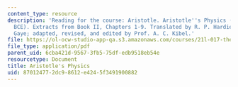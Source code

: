 ```yaml
---
content_type: resource
description: 'Reading for the course: Aristotle. Aristotle''s Physics (written 350
  BCE). Extracts from Book II, Chapters 1-9. Translated by R. P. Hardie and R. K.
  Gaye; adapted, revised, and edited by Prof. A. C. Kibel.'
file: https://ol-ocw-studio-app-qa.s3.amazonaws.com/courses/21l-017-the-art-of-the-probable-literature-and-probability-spring-2008/870124772dc98612e4245f3491900882_aristotles_phy.pdf
file_type: application/pdf
parent_uid: 6cba421d-9567-3fb5-75df-edb9518eb54e
resourcetype: Document
title: Aristotle's Physics
uid: 87012477-2dc9-8612-e424-5f3491900882
---
```

